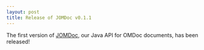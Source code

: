 ```yaml
---
layout: post
title: Release of JOMDoc v0.1.1
---
```

The first version of [JOMDoc](http://omdoc.org/jomdoc), our Java API for OMDoc documents, has been released!

